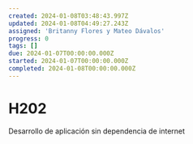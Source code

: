 ```yaml
---
created: 2024-01-08T03:48:43.997Z
updated: 2024-01-08T04:49:27.243Z
assigned: 'Britanny Flores y Mateo Dávalos'
progress: 0
tags: []
due: 2024-01-07T00:00:00.000Z
started: 2024-01-07T00:00:00.000Z
completed: 2024-01-08T00:00:00.000Z
---
```


# H202

Desarrollo de aplicación sin dependencia de internet
